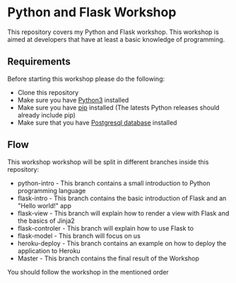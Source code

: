 # Python and Flask Workshop

This repository covers my Python and Flask workshop.
This workshop is aimed at developers that have at least a basic knowledge of programming.

## Requirements
Before starting this workshop please do the following:

- Clone this repository
- Make sure you have [Python3](https://www.python.org/downloads/) installed
- Make sure you have [pip](https://pip.pypa.io/en/stable/installing/) installed (The latests Python releases should already include pip)
- Make sure that you have [Postgresql database](https://www.postgresql.org/download/) installed 

## Flow

This workshop workshop will be split in different branches inside this repository:

- python-intro - This branch contains a small introduction to Python programming language
- flask-intro - This branch contains the basic introduction of Flask and an "Hello world!" app
- flask-view - This branch will explain how to render a view with Flask and the basics of Jinja2
- flask-controler - This branch will explain how to use Flask to
- flask-model - This branch will focus on us
- heroku-deploy - This branch contains an example on how to deploy the application to Heroku
- Master - This branch contains the final result of the Workshop

You should follow the workshop in the mentioned order
